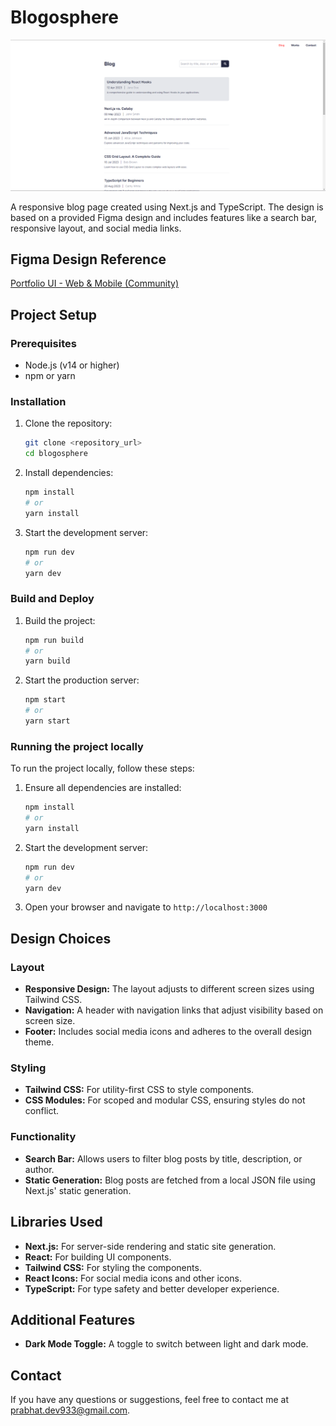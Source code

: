 # Blogosphere

![alt text](image.png)

A responsive blog page created using Next.js and TypeScript. The design is based on a provided Figma design and includes features like a search bar, responsive layout, and social media links.

## Figma Design Reference

[Portfolio UI - Web & Mobile (Community)](https://www.figma.com/design/QmBB1AoGkxEQP90oJZnCBm/Portfolio-UI---Web-%26-Mobile-(Community)?node-id=0-1&t=ez5H0udg1UEDxeNe-0)

## Project Setup

### Prerequisites

- Node.js (v14 or higher)
- npm or yarn

### Installation

1. Clone the repository:
    ```sh
    git clone <repository_url>
    cd blogosphere
    ```

2. Install dependencies:
    ```sh
    npm install
    # or
    yarn install
    ```

3. Start the development server:
    ```sh
    npm run dev
    # or
    yarn dev
    ```

### Build and Deploy

1. Build the project:
    ```sh
    npm run build
    # or
    yarn build
    ```

2. Start the production server:
    ```sh
    npm start
    # or
    yarn start
    ```

### Running the project locally

To run the project locally, follow these steps:

1. Ensure all dependencies are installed:
    ```sh
    npm install
    # or
    yarn install
    ```

2. Start the development server:
    ```sh
    npm run dev
    # or
    yarn dev
    ```

3. Open your browser and navigate to `http://localhost:3000`


## Design Choices

### Layout

- **Responsive Design:** The layout adjusts to different screen sizes using Tailwind CSS.
- **Navigation:** A header with navigation links that adjust visibility based on screen size.
- **Footer:** Includes social media icons and adheres to the overall design theme.

### Styling

- **Tailwind CSS:** For utility-first CSS to style components.
- **CSS Modules:** For scoped and modular CSS, ensuring styles do not conflict.

### Functionality

- **Search Bar:** Allows users to filter blog posts by title, description, or author.
- **Static Generation:** Blog posts are fetched from a local JSON file using Next.js' static generation.

## Libraries Used

- **Next.js:** For server-side rendering and static site generation.
- **React:** For building UI components.
- **Tailwind CSS:** For styling the components.
- **React Icons:** For social media icons and other icons.
- **TypeScript:** For type safety and better developer experience.

## Additional Features

- **Dark Mode Toggle:** A toggle to switch between light and dark mode.

## Contact

If you have any questions or suggestions, feel free to contact me at prabhat.dev933@gmail.com.
